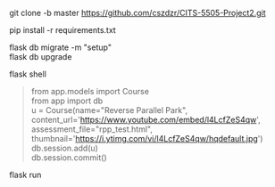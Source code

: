 git clone -b master https://github.com/cszdzr/CITS-5505-Project2.git <br>

pip install -r requirements.txt <br>

flask db migrate -m "setup" <br>
flask db upgrade <br>

flask shell <br>
>from app.models import Course <br>
>from app import db <br>
>u = Course(name="Reverse Parallel Park", content_url='https://www.youtube.com/embed/l4LcfZeS4qw', assessment_file="rpp_test.html", thumbnail='https://i.ytimg.com/vi/l4LcfZeS4qw/hqdefault.jpg') <br>
>db.session.add(u) <br>
>db.session.commit() <br>

flask run <br>
